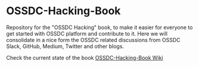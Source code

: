# OSSDC-Hacking-Book
Repository for the "OSSDC Hacking" book, to make it easier for everyone to get started with OSSDC platform and contribute to it. Here we will consolidate in a nice form the OSSDC related discussions from OSSDC Slack, GitHub, Medium, Twitter and other blogs.

Check the current state of the book [OSSDC-Hacking-Book Wiki](../../wiki)

